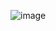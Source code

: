 ![image](https://github.com/yusuftahakara19/Frontend-Mentor/assets/119736588/ff02f448-6628-4e6a-af56-898915ac059f)

